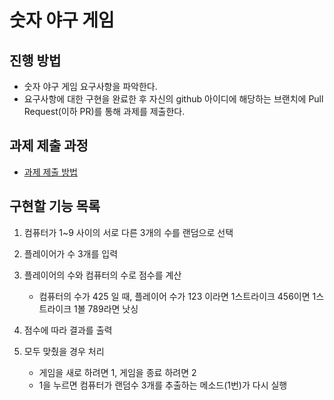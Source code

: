 # 숫자 야구 게임
## 진행 방법
* 숫자 야구 게임 요구사항을 파악한다.
* 요구사항에 대한 구현을 완료한 후 자신의 github 아이디에 해당하는 브랜치에 Pull Request(이하 PR)를 통해 과제를 제출한다.

## 과제 제출 과정
* [과제 제출 방법](https://github.com/next-step/nextstep-docs/tree/master/ent-precourse)

## 구현할 기능 목록

1. 컴퓨터가 1~9 사이의 서로 다른  3개의 수를 랜덤으로 선택

2. 플레이어가 수 3개를 입력

3. 플레이어의 수와 컴퓨터의 수로 점수를 계산

   - 컴퓨터의 수가 425 일 때, 플레이어 수가 123 이라면 1스트라이크 456이면 1스트라이크 1볼 789라면 낫싱

4. 점수에 따라 결과를 출력

5. 모두 맞췄을 경우 처리

   - 게임을 새로 하려면 1, 게임을 종료 하려면 2
   - 1을 누르면 컴퓨터가 랜덤수 3개를 추출하는 메소드(1번)가 다시 실행

   
